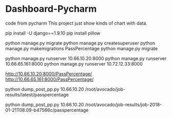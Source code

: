 # Dashboard-Pycharm
code from pycharm
This project just show kinds of chart with data.


pip install -U django==1.9.10
pip install pillow

python manage.py migrate
python manage.py createsuperuser
python manage.py makemigrations PassPercentage
python manage.py migrate


python manage.py runserver 10.66.10.20:8000
python manage.py runserver 10.66.65.161:8000
python manage.py runserver 10.72.12.33:8000

http://10.66.10.20:8000/PassPercentage/
http://10.66.65.161:8000/PassPercentage/


python dump_post_pp.py 10.66.10.20 /root/avocado/job-results/latest/passpercentage

python dump_post_pp.py 10.66.10.20 /root/avocado/job-results/job-2018-01-21T08.09-b47566c/passpercentage
